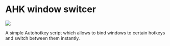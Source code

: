 # AHK window switcer

[![](https://tokei.rs/b1/github/blessed-prog/autohotkey-window-switcher)](https://github.com/blessed-prog/autohotkey-window-switcher)

A simple Autohotkey script which allows to bind windows to certain hotkeys and switch between them instantly.
